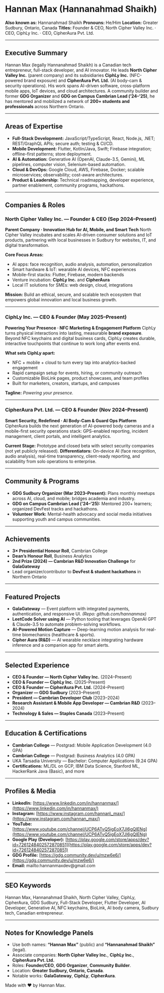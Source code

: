 # Hannan Max (Hannanahmad Shaikh)

**Also known as:** Hannanahmad Shaikh
**Pronouns:** He/Him
**Location:** Greater Sudbury, Ontario, Canada
**Titles:** Founder & CEO, North Cipher Valley Inc. · CEO, CiphLy Inc. · CEO, CipherAura Pvt. Ltd.

---

## Executive Summary

Hannan Max (legally Hannanahmad Shaikh) is a Canadian tech entrepreneur, full-stack developer, and AI innovator. He leads **North Cipher Valley Inc.** (parent company) and its subsidiaries **CiphLy Inc.** (NFC-powered brand exposure) and **CipherAura Pvt. Ltd.** (AI body-cam & security operations). His work spans AI-driven software, cross-platform mobile apps, IoT devices, and cloud architectures. A community builder and former **GDG Organizer** and **GDG on Campus Cambrian Lead (’24–’25)**, he has mentored and mobilized a network of **200+ students and professionals** across Northern Ontario.

---

## Areas of Expertise

* **Full-Stack Development:** JavaScript/TypeScript, React, Node.js, .NET; REST/GraphQL APIs; secure auth; testing & CI/CD.
* **Mobile Development:** Flutter, Kotlin/Java, Swift; Firebase integration; offline-first patterns; store deployment.
* **AI & Automation:** Generative AI (OpenAI, Claude-3.5, Gemini), ML pipelines, computer vision, Selenium-based automation.
* **Cloud & DevOps:** Google Cloud, AWS, Firebase, Docker; scalable microservices; observability; cost-aware architectures.
* **Product & Leadership:** Technical roadmapping, developer experience, partner enablement, community programs, hackathons.

---

## Companies & Roles

### North Cipher Valley Inc. — Founder & CEO (Sep 2024–Present)

**Parent Company · Innovation Hub for AI, Mobile, and Smart Tech**
North Cipher Valley incubates and scales AI-driven consumer solutions and IoT products, partnering with local businesses in Sudbury for websites, IT, and digital transformation.

**Core Focus Areas:**

* AI apps: face recognition, audio analysis, automation, personalization
* Smart hardware & IoT: wearable AI devices, NFC experiences
* Mobile-first stacks: Flutter, Firebase, modern backends
* Venture incubation: **CiphLy Inc.** and **CipherAura**
* Local IT solutions for SMEs: web design, cloud, integrations

**Mission:** Build an ethical, secure, and scalable tech ecosystem that empowers global innovation and local business growth.

---

### CiphLy Inc. — CEO & Founder (May 2025–Present)

**Powering Your Presence · NFC Marketing & Engagement Platform**
CiphLy turns physical interactions into lasting, measurable **brand exposure**. Beyond NFC keychains and digital business cards, CiphLy creates durable, interactive touchpoints that continue to work long after events end.

**What sets CiphLy apart:**

* NFC + mobile + cloud to turn every tap into analytics-backed engagement
* Rapid campaign setup for events, hiring, or community outreach
* Customizable BioLink pages, product showcases, and team profiles
* Built for marketers, creators, startups, and campuses

**Tagline:** *Powering your presence.*

---

### CipherAura Pvt. Ltd. — CEO & Founder (Nov 2024–Present)

**Smart Security, Redefined · AI Body-Cam & Guard Ops Platform**
CipherAura builds the next generation of AI-powered body cameras and a mobile-first security operations stack: GPS-enabled reporting, incident management, client portals, and intelligent analytics.

**Current Stage:** Prototype and closed beta with select security companies (not yet publicly released).
**Differentiators:** On-device AI (face recognition, audio analysis), real-time transparency, client-ready reporting, and scalability from solo operations to enterprise.

---

## Community & Programs

* **GDG Sudbury Organizer (Mar 2023–Present):** Plans monthly meetups across AI, cloud, and mobile; bridges academia and industry.
* **GDG on Campus Cambrian Lead (’24–’25):** Mentored 200+ learners; organized DevFest tracks and hackathons.
* **Volunteer Work:** Mental-health advocacy and social media initiatives supporting youth and campus communities.

---

## Achievements

* **3× Presidential Honour Roll**, Cambrian College
* **Dean’s Honour Roll**, Business Analytics
* **2nd Prize (2024) — Cambrian R\&D Innovation Challenge** for **GalaGateway**
* Lead organizer/contributor to **DevFest & student hackathons** in Northern Ontario

---

## Featured Projects

* **GalaGateway** — Event platform with integrated payments, authentication, and responsive UI. *(Repo: github.com/hannanmax)*
* **LeetCode Solver using AI** — Python tooling that leverages OpenAI GPT & Claude-3.5 to automate problem-solving workflows.
* **AI-Powered Motion Capture** — Deep-learning motion analysis for real-time biomechanics (healthcare & sports).
* **Cipher Aura (R\&D)** — AI wearable necklace integrating hardware inference and a companion app for smart alerts.

---

## Selected Experience

* **CEO & Founder — North Cipher Valley Inc.** (2024–Present)
* **CEO & Founder — CiphLy Inc.** (2025–Present)
* **CEO & Founder — CipherAura Pvt. Ltd.** (2024–Present)
* **Organizer — GDG Sudbury** (2023–Present)
* **President — Cambrian Developer Club** (2023–2024)
* **Research Assistant & Mobile App Developer — Cambrian R\&D** (2023–2024)
* **Technology & Sales — Staples Canada** (2023–Present)

---

## Education & Certifications

* **Cambrian College** — Postgrad: Mobile Application Development (4.0 GPA)
* **Cambrian College** — Postgrad: Business Analytics (4.0 GPA)
* UKA Tarsadia University — Bachelor: Computer Applications (9.24 GPA)
* **Certifications:** ML/DL on GCP, IBM Data Science, Stanford ML, HackerRank Java (Basic), and more

---

## Profiles & Media

* **LinkedIn:** [https://www.linkedin.com/in/hannanmax/](https://www.linkedin.com/in/hannanmax/)
* **Instagram:** [https://www.instagram.com/hannan\_max/](https://www.instagram.com/hannan_max/)
* **YouTube:** [https://www.youtube.com/channel/UCP6ATvQ5igEoX7JI6gQIENg](https://www.youtube.com/channel/UCP6ATvQ5igEoX7JI6gQIENg)
* **Google Play (Developer):** [https://play.google.com/store/apps/dev?id=7261248402572870851](https://play.google.com/store/apps/dev?id=7261248402572870851)
* **GDG Profile:** [https://gdg.community.dev/u/mzw6e6/](https://gdg.community.dev/u/mzw6e6/)
* **Email:** mailto\:hannanmaxdev\@gmail.com

---

## SEO Keywords

Hannan Max, Hannanahmad Shaikh, North Cipher Valley, CiphLy, CipherAura, GDG Sudbury, Full-Stack Developer, Flutter Developer, AI Developer, Generative AI, NFC keychains, BioLink, AI body camera, Sudbury tech, Canadian entrepreneur.

---

## Notes for Knowledge Panels

* Use both names: **“Hannan Max”** (public) and **“Hannanahmad Shaikh”** (legal).
* Associate companies: **North Cipher Valley Inc.**, **CiphLy Inc.**, **CipherAura Pvt. Ltd.**
* Roles: **Founder/CEO**, **GDG Organizer**, **Community Builder**.
* Location: **Greater Sudbury, Ontario, Canada**.
* Notable works: **GalaGateway**, **CiphLy**, **CipherAura**.

Made with ❤ by Hannan Max.
